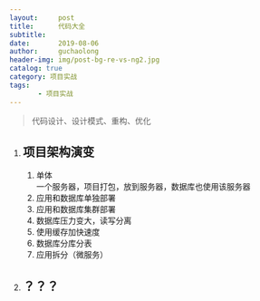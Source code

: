 ```yaml
---
layout:     post
title:      代码大全
subtitle:   
date:       2019-08-06
author:     guchaolong
header-img: img/post-bg-re-vs-ng2.jpg
catalog: true
category: 项目实战
tags:
       - 项目实战
---
```

>代码设计、设计模式、重构、优化

1. ## 项目架构演变
    1. 单体  
    一个服务器，项目打包，放到服务器，数据库也使用该服务器  
    2. 应用和数据库单独部署  
    3. 应用和数据库集群部署  
    4. 数据库压力变大，读写分离  
    5. 使用缓存加快速度  
    6. 数据库分库分表  
    7. 应用拆分（微服务）  
    
2. ## ？？？